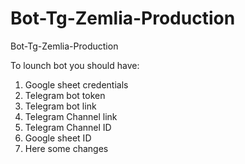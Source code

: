 # Bot-Tg-Zemlia-Production
Bot-Tg-Zemlia-Production

To lounch bot you should have:

1) Google sheet credentials
2) Telegram bot token
3) Telegram bot link
4) Telegram Channel link
5) Telegram Channel ID
6) Google sheet ID
7) Here some changes 
